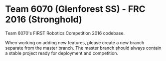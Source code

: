 # Team 6070 (Glenforest SS) - FRC 2016 (Stronghold)

Team 6070's FIRST Robotics Competition 2016 codebase.

When working on adding new features, please create a new branch separate from the master branch. The master branch should always contain a stable project ready for deployment and competition.
